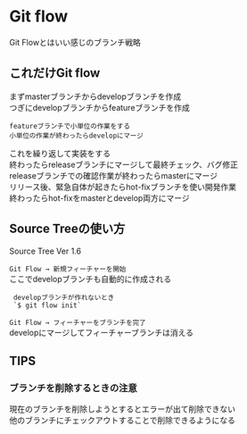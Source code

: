 # Git flow

Git Flowとはいい感じのブランチ戦略

## これだけGit flow

まずmasterブランチからdevelopブランチを作成  
つぎにdevelopブランチからfeatureブランチを作成

```
featureブランチで小単位の作業をする  
小単位の作業が終わったらdevelopにマージ  
```

これを繰り返して実装をする  
終わったらreleaseブランチにマージして最終チェック、バグ修正  
releaseブランチでの確認作業が終わったらmasterにマージ  
リリース後、緊急自体が起きたらhot-fixブランチを使い開発作業  
終わったらhot-fixをmasterとdevelop両方にマージ

## Source Treeの使い方  

Source Tree Ver 1.6  

`Git Flow → 新規フィーチャーを開始`  
ここでdevelopブランチも自動的に作成される

```
 developブランチが作れないとき  
 `$ git flow init`
```

`Git Flow → フィーチャーをブランチを完了`  
developにマージしてフィーチャーブランチは消える

## TIPS

### ブランチを削除するときの注意  

現在のブランチを削除しようとするとエラーが出て削除できない    
他のブランチにチェックアウトすることで削除できるようになる  
